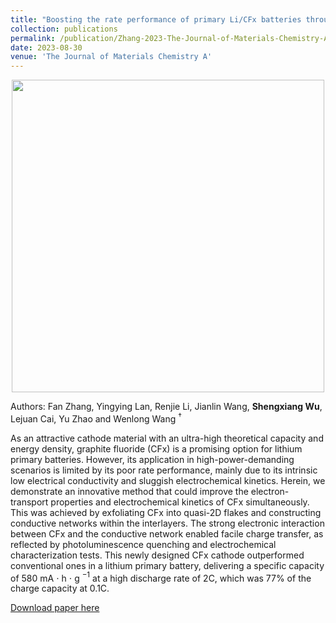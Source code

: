 ```yaml
---
title: "Boosting the rate performance of primary Li/CFx batteries through interlayer conductive network engineering"
collection: publications
permalink: /publication/Zhang-2023-The-Journal-of-Materials-Chemistry-A
date: 2023-08-30
venue: 'The Journal of Materials Chemistry A'
---
```

<p align="center">
<img src="http://ShengxiangWuPlasmonic.github.io/images/TOC_2023_JMCA.jpg" width="500">
</p>

Authors: Fan Zhang, Yingying Lan, Renjie Li, Jianlin Wang, **Shengxiang Wu**, Lejuan Cai, Yu Zhao and Wenlong Wang $^\dagger$

As an attractive cathode material with an ultra-high theoretical capacity and energy density, graphite fluoride (CFx) is a promising option for lithium primary batteries. However, its application in high-power-demanding scenarios is limited by its poor rate performance, mainly due to its intrinsic low electrical conductivity and sluggish electrochemical kinetics. Herein, we demonstrate an innovative method that could improve the electron-transport properties and electrochemical kinetics of CFx simultaneously. This was achieved by exfoliating CFx into quasi-2D flakes and constructing conductive networks within the interlayers. The strong electronic interaction between CFx and the conductive network enabled facile charge transfer, as reflected by photoluminescence quenching and electrochemical characterization tests. This newly designed CFx cathode outperformed conventional ones in a lithium primary battery, delivering a specific capacity of 580 mA $\cdot$ h $\cdot$ g $^{−1}$ at a high discharge rate of 2C, which was 77% of the charge capacity at 0.1C.

[Download paper here](http://ShengxiangWuPlasmonic.github.io/files/Zhang-2023-Journal-of-Materials-Chemistry-A.pdf)

